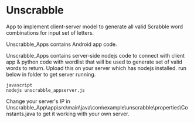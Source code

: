 # Unscrabble

App to implement client-server model to generate all valid Scrabble word combinations for input set of letters.  

Unscrabble_Apps contains Android app code.  

Unscrabble_Apps contains server-side nodejs code to connect with client app & python code with wordlist that will be used to generate set of valid words to return. Upload this on your server which has nodejs installed. run below in folder to get server running.  

```
javascript
nodejs unscrabble_appserver.js
```

Change your server's IP in Unscrabble_App\app\src\main\java\com\example\unscrabble\properties\Constants.java to get it working with your own server.